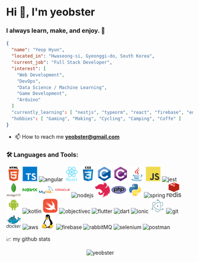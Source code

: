 <h1 align="left">Hi 👋, I'm yeobster</h1>
<h3 align="left">I always learn, make, and enjoy. 🤡</h3>

```json
{
  "name": "Yeop Hyun",
  "located_in": "Hwaseong-si, Gyeonggi-do, South Korea",
  "current_job": "Full Stack Developer",
  "interest": [
    "Web Development",
    "DevOps",
    "Data Science / Machine Learning",
    "Game Development",
    "Arduino"
  ]
  "currently_learning": [ "nestjs", "typeorm", "react", "firebase", "english" ]
  "hobbies": [ "Gaming", "Making", "Cycling", "Camping", "Coffe" ]
}
```

- 📫 How to reach me **yeobster@gmail.com**

<p align="left">
</p>

<h3 align="left">🛠 Languages and Tools:</h3>
<p align="left"> 
  <img height="40" src="https://raw.githubusercontent.com/devicons/devicon/master/icons/html5/html5-original-wordmark.svg" alt="html5"/>
  <img height="40" src="https://raw.githubusercontent.com/devicons/devicon/master/icons/typescript/typescript-original.svg" alt="typescript"/>
  <img height="40" src="https://angular.io/assets/images/logos/angular/angular.svg" alt="angular"/>
  <img height="40" src="https://raw.githubusercontent.com/devicons/devicon/master/icons/react/react-original-wordmark.svg" alt="react"/>
  <img height="40" src="https://raw.githubusercontent.com/devicons/devicon/master/icons/css3/css3-original-wordmark.svg" alt="css3"/>
  <img height="40" src="https://raw.githubusercontent.com/devicons/devicon/master/icons/c/c-original.svg" alt="c"/>
  <img height="40" src="https://raw.githubusercontent.com/devicons/devicon/master/icons/csharp/csharp-original.svg" alt="csharp"/>
  <img height="40" src="https://raw.githubusercontent.com/devicons/devicon/master/icons/java/java-original.svg" alt="java"/>
  <img height="40" src="https://raw.githubusercontent.com/devicons/devicon/master/icons/javascript/javascript-original.svg" alt="javascript"/>
  <img height="40" src="https://www.vectorlogo.zone/logos/jestjsio/jestjsio-icon.svg" alt="jest"/>
  <img height="40" src="https://raw.githubusercontent.com/devicons/devicon/master/icons/mongodb/mongodb-original-wordmark.svg" alt="mongodb"/>
  <img height="40" src="https://raw.githubusercontent.com/devicons/devicon/master/icons/nginx/nginx-original.svg" alt="nginx"/>
  <img height="40" src="https://raw.githubusercontent.com/devicons/devicon/master/icons/mysql/mysql-original-wordmark.svg" alt="mysql"/>
  <img height="40" src="https://raw.githubusercontent.com/devicons/devicon/master/icons/oracle/oracle-original.svg" alt="oracle"/>
  <img height="40" src="https://raw.githubusercontent.com/dereknguyen269/dereknguyen269/master/images/nodejs.png" alt="nodejs"/>
  <img height="40" src="https://raw.githubusercontent.com/devicons/devicon/master/icons/nestjs/nestjs-plain.svg" alt="nestjs"/>
  <img height="40" src="https://raw.githubusercontent.com/devicons/devicon/master/icons/php/php-original.svg" alt="php"/>
  <img height="40" src="https://raw.githubusercontent.com/devicons/devicon/master/icons/python/python-original.svg" alt="python"/>
  <img height="40" src="https://www.vectorlogo.zone/logos/springio/springio-icon.svg" alt="spring"/>
  <img height="40" src="https://raw.githubusercontent.com/devicons/devicon/master/icons/redis/redis-original-wordmark.svg" alt="redis"/>
  <img height="40" src="https://raw.githubusercontent.com/devicons/devicon/master/icons/android/android-original-wordmark.svg" alt="android"/>
  <img height="40" src="https://www.vectorlogo.zone/logos/kotlinlang/kotlinlang-icon.svg" alt="kotlin"/>
  <img height="40" src="https://raw.githubusercontent.com/devicons/devicon/master/icons/swift/swift-original.svg" alt="swift"/>
  <img height="40" src="https://www.vectorlogo.zone/logos/apple_objectivec/apple_objectivec-icon.svg" alt="objectivec"/>
  <img height="40" src="https://www.vectorlogo.zone/logos/flutterio/flutterio-icon.svg" alt="flutter"/>
  <img height="40" src="https://www.vectorlogo.zone/logos/dartlang/dartlang-icon.svg" alt="dart"/>
  <img height="40" src="https://upload.wikimedia.org/wikipedia/commons/d/d1/Ionic_Logo.svg" alt="ionic"/>
  <img height="40" src="https://raw.githubusercontent.com/devicons/devicon/master/icons/electron/electron-original.svg" alt="electron"/>
  <img height="40" src="https://www.vectorlogo.zone/logos/git-scm/git-scm-icon.svg" alt="git"/>
  <img height="40" src="https://raw.githubusercontent.com/devicons/devicon/master/icons/docker/docker-original-wordmark.svg" alt="docker"/>
  <img height="40" src="https://raw.githubusercontent.com/dereknguyen269/dereknguyen269/master/images/aws.png" alt="aws"/>
  <img height="40" src="https://raw.githubusercontent.com/devicons/devicon/master/icons/linux/linux-original.svg" alt="linux"/>
  <img height="40" src="https://www.vectorlogo.zone/logos/firebase/firebase-icon.svg" alt="firebase"/>
  <img height="40" src="https://www.vectorlogo.zone/logos/rabbitmq/rabbitmq-icon.svg" alt="rabbitMQ"/>
  <img height="40" src="https://raw.githubusercontent.com/detain/svg-logos/780f25886640cef088af994181646db2f6b1a3f8/svg/selenium-logo.svg" alt="selenium"/>
  <img height="40" src="https://www.vectorlogo.zone/logos/getpostman/getpostman-icon.svg" alt="postman"/>
</p>

📈 my github stats

<p align="center" >&nbsp;<img src="https://github-readme-stats.vercel.app/api?username=yeobster&show_icons=true&locale=en&theme=merko" alt="yeobster" /></p>
